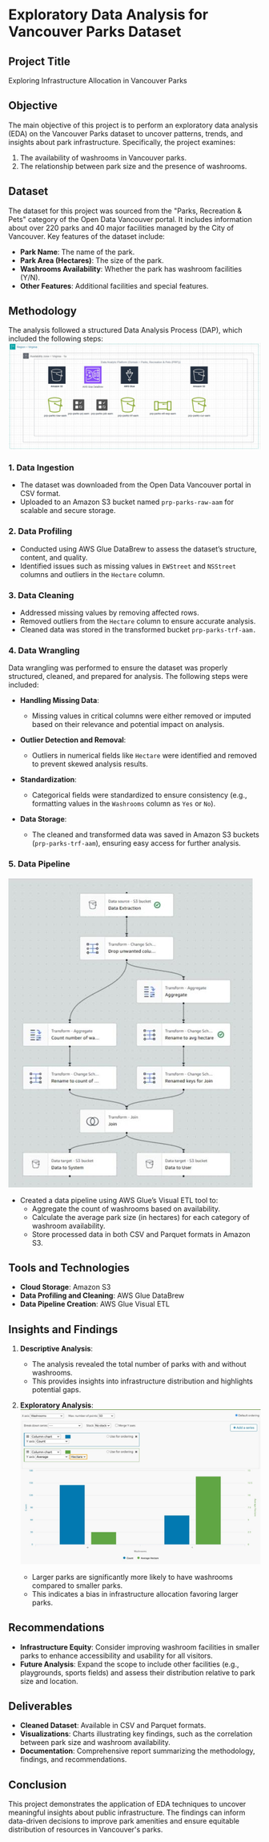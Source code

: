 # Exploratory Data Analysis for Vancouver Parks Dataset

## Project Title
Exploring Infrastructure Allocation in Vancouver Parks

## Objective
The main objective of this project is to perform an exploratory data analysis (EDA) on the Vancouver Parks dataset to uncover patterns, trends, and insights about park infrastructure. Specifically, the project examines:
1. The availability of washrooms in Vancouver parks.
2. The relationship between park size and the presence of washrooms.
## Dataset
The dataset for this project was sourced from the "Parks, Recreation & Pets" category of the Open Data Vancouver portal. It includes information about over 220 parks and 40 major facilities managed by the City of Vancouver. Key features of the dataset include:

- **Park Name**: The name of the park.
- **Park Area (Hectares)**: The size of the park.
- **Washrooms Availability**: Whether the park has washroom facilities (Y/N).
- **Other Features**: Additional facilities and special features.

## Methodology
The analysis followed a structured Data Analysis Process (DAP), which included the following steps:
![Design of DAP](https://github.com/Aamir-Haque/Aamir_Cloud/blob/1e7b4eaed4d1046c772e355661173f1155f42f4d/Design%20of%20the%20Data%20Analytic%20Platform.jpg)
### 1. Data Ingestion
- The dataset was downloaded from the Open Data Vancouver portal in CSV format.
- Uploaded to an Amazon S3 bucket named `prp-parks-raw-aam` for scalable and secure storage.

### 2. Data Profiling
- Conducted using AWS Glue DataBrew to assess the dataset’s structure, content, and quality.
- Identified issues such as missing values in `EWStreet` and `NSStreet` columns and outliers in the `Hectare` column.

### 3. Data Cleaning
- Addressed missing values by removing affected rows.
- Removed outliers from the `Hectare` column to ensure accurate analysis.
- Cleaned data was stored in the transformed bucket `prp-parks-trf-aam.`

### 4. Data Wrangling
Data wrangling was performed to ensure the dataset was properly structured, cleaned, and prepared for analysis. The following steps were included:

- **Handling Missing Data**:
  - Missing values in critical columns were either removed or imputed based on their relevance and potential impact on analysis.

- **Outlier Detection and Removal**:
  - Outliers in numerical fields like `Hectare` were identified and removed to prevent skewed analysis results.

- **Standardization**:
  - Categorical fields were standardized to ensure consistency (e.g., formatting values in the `Washrooms` column as `Yes` or `No`).

- **Data Storage**:
  - The cleaned and transformed data was saved in Amazon S3 buckets (`prp-parks-trf-aam`), ensuring easy access for further analysis.

### 5. Data Pipeline
![Data Pipeline](https://github.com/Aamir-Haque/Aamir_Cloud/blob/1e7b4eaed4d1046c772e355661173f1155f42f4d/Data%20Pipeline.jpg)

- Created a data pipeline using AWS Glue’s Visual ETL tool to:
  - Aggregate the count of washrooms based on availability.
  - Calculate the average park size (in hectares) for each category of washroom availability.
  - Store processed data in both CSV and Parquet formats in Amazon S3.

## Tools and Technologies
- **Cloud Storage**: Amazon S3
- **Data Profiling and Cleaning**: AWS Glue DataBrew
- **Data Pipeline Creation**: AWS Glue Visual ETL

## Insights and Findings
1. **Descriptive Analysis**:
   - The analysis revealed the total number of parks with and without washrooms.
   - This provides insights into infrastructure distribution and highlights potential gaps.

2. **Exploratory Analysis**:
![Data Visualization](https://github.com/Aamir-Haque/Aamir_Cloud/blob/1e7b4eaed4d1046c772e355661173f1155f42f4d/Data%20Visualization.jpg)
   - Larger parks are significantly more likely to have washrooms compared to smaller parks.
   - This indicates a bias in infrastructure allocation favoring larger parks.

## Recommendations
- **Infrastructure Equity**: Consider improving washroom facilities in smaller parks to enhance accessibility and usability for all visitors.
- **Future Analysis**: Expand the scope to include other facilities (e.g., playgrounds, sports fields) and assess their distribution relative to park size and location.

## Deliverables
- **Cleaned Dataset**: Available in CSV and Parquet formats.
- **Visualizations**: Charts illustrating key findings, such as the correlation between park size and washroom availability.
- **Documentation**: Comprehensive report summarizing the methodology, findings, and recommendations.

## Conclusion
This project demonstrates the application of EDA techniques to uncover meaningful insights about public infrastructure. The findings can inform data-driven decisions to improve park amenities and ensure equitable distribution of resources in Vancouver's parks.

